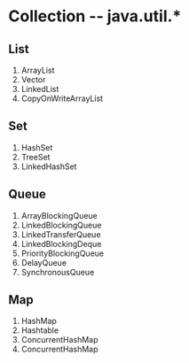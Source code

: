 # Collection -- java.util.*

## List
1. ArrayList
2. Vector
3. LinkedList
4. CopyOnWriteArrayList

## Set
1. HashSet
2. TreeSet
3. LinkedHashSet

## Queue
1. ArrayBlockingQueue
2. LinkedBlockingQueue
3. LinkedTransferQueue
4. LinkedBlockingDeque
5. PriorityBlockingQueue
6. DelayQueue
7. SynchronousQueue

## Map
1. HashMap
2. Hashtable
3. ConcurrentHashMap
3. ConcurrentHashMap